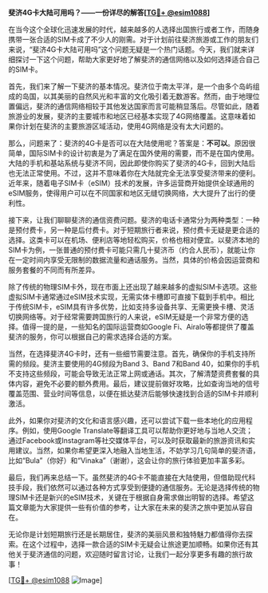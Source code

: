 **斐济4G卡大陆可用吗？——一份详尽的解答[[TG💪+ @esim1088](https://t.me/s/esim1088)]**

在当今这个全球化迅速发展的时代，越来越多的人选择出国旅行或者工作，而随身携带一张合适的SIM卡成了不少人的刚需。对于计划前往斐济旅游或工作的朋友们来说，“斐济4G卡大陆可用吗”这个问题无疑是一个热门话题。今天，我们就来详细探讨一下这个问题，帮助大家更好地了解斐济的通信网络以及如何选择适合自己的SIM卡。

首先，我们来了解一下斐济的基本情况。斐济位于南太平洋，是一个由多个岛屿组成的岛国，以其美丽的自然风光和丰富的文化吸引着无数游客。然而，由于地理位置偏远，斐济的通信网络相较于其他发达国家而言可能稍显落后。尽管如此，随着旅游业的发展，斐济的主要城市和地区已经基本实现了4G网络覆盖。这意味着如果你计划在斐济的主要旅游区域活动，使用4G网络是没有太大问题的。

那么，问题来了：斐济的4G卡是否可以在大陆使用呢？答案是：**不可以**。原因很简单，国际SIM卡的设计初衷是为了满足在国外使用的需要，而不是在国内使用。大陆的手机和基站系统与斐济不同，因此即使你购买了斐济的4G卡，回到大陆后也无法正常使用。不过，这并不意味着你在大陆就完全无法享受斐济带来的便利。近年来，随着电子SIM卡（eSIM）技术的发展，许多运营商开始提供全球通用的eSIM服务，使得用户可以在不同国家和地区无缝切换网络，大大提升了出行的便利性。

接下来，让我们聊聊斐济的通信资费问题。斐济的电话卡通常分为两种类型：一种是预付费卡，另一种是后付费卡。对于短期旅行者来说，预付费卡无疑是更合适的选择。这类卡可以在机场、便利店等地轻松购买，价格也相对便宜。以斐济本地的SIM卡为例，一张普通的预付费卡可能只需几十斐济币（约合人民币），就能让你在一定时间内享受无限制的数据流量和通话服务。当然，具体的价格会因运营商和服务套餐的不同而有所差异。

除了传统的物理SIM卡外，现在市面上还出现了越来越多的虚拟SIM卡选项。这些虚拟SIM卡通常通过eSIM技术实现，无需实体卡槽即可直接下载到手机中。相比于传统SIM卡，eSIM具有许多优势，比如支持多设备共享、无需更换卡槽、灵活切换网络等。对于经常需要跨国旅行的人来说，eSIM无疑是一个非常方便的选择。值得一提的是，一些知名的国际运营商如Google Fi、Airalo等都提供了覆盖斐济的服务，你可以根据自己的需求选择合适的方案。

当然，在选择斐济4G卡时，还有一些细节需要注意。首先，确保你的手机支持所需的频段。斐济主要使用的4G频段为Band 3、Band 7和Band 40，如果你的手机不支持这些频段，可能会导致无法正常上网或通话。其次，了解清楚资费套餐的具体内容，避免不必要的额外费用。最后，建议提前做好攻略，比如查询当地的信号覆盖范围、营业时间等信息，以便在抵达斐济后能够快速找到合适的SIM卡并顺利激活。

此外，如果你对斐济的文化和语言感兴趣，还可以尝试下载一些本地化的应用程序。例如，使用Google Translate等翻译工具可以帮助你更好地与当地人交流；通过Facebook或Instagram等社交媒体平台，可以及时获取最新的旅游资讯和实用建议。当然，如果你希望更深入地融入当地生活，不妨学习几句简单的斐济语，比如“Bula”（你好）和“Vinaka”（谢谢），这会让你的旅行体验更加丰富多彩。

最后，我们再来总结一下。虽然斐济的4G卡不能直接在大陆使用，但借助现代科技手段，我们依然可以通过各种方式享受到便捷的通信服务。无论是选择传统的物理SIM卡还是新兴的eSIM技术，关键在于根据自身需求做出明智的选择。希望这篇文章能为大家提供一些有价值的参考，让大家在未来的斐济之旅中更加从容自在。

无论你是计划短期旅行还是长期居住，斐济的美丽风景和独特魅力都值得你去探索。在这个过程中，选择一款合适的SIM卡无疑会让旅途更加顺畅。如果你还有其他关于斐济通信的问题，欢迎随时留言讨论，让我们一起分享更多有趣的旅行故事！

[[TG💪+ @esim1088](https://t.me/s/esim1088) ![Image](https://i.postimg.cc/4NQfJmqS/Snipaste-2025-05-13-00-14-12.png)]